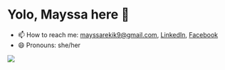 # Yolo, Mayssa here 👋

<!--

-  👯 I’m looking to collaborate on 
- 💬 Ask me about **Speech recognition**
- ![Views](https://komarev.com/ghpvc/?username=iammayssa)
link for stats : https://github-readme-stats.vercel.app/api?username=iammayssa&&show_icons=true&title_color=ffffff&icon_color=bb2acf&text_color=daf7dc&bg_color=151515
-->

- 📫 How to reach me: mayssarekik9@gmail.com, [LinkedIn](https://www.linkedin.com/in/mayssa-r-933a3bb6/), [Facebook](https://www.facebook.com/rekik.mayssa.7)
- 😄 Pronouns: she/her

<img src="https://github-readme-stats.vercel.app/api?username=iammayssa&&show_icons=true&title_color=ffffff&icon_color=F5F773&text_color=daf7dc&bg_color=151515">
